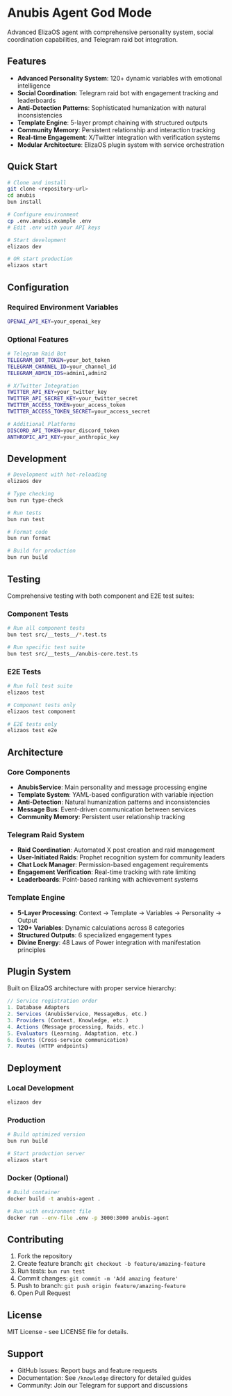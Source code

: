 # Anubis Agent God Mode

Advanced ElizaOS agent with comprehensive personality system, social coordination capabilities, and Telegram raid bot integration.

## Features

- **Advanced Personality System**: 120+ dynamic variables with emotional intelligence
- **Social Coordination**: Telegram raid bot with engagement tracking and leaderboards
- **Anti-Detection Patterns**: Sophisticated humanization with natural inconsistencies  
- **Template Engine**: 5-layer prompt chaining with structured outputs
- **Community Memory**: Persistent relationship and interaction tracking
- **Real-time Engagement**: X/Twitter integration with verification systems
- **Modular Architecture**: ElizaOS plugin system with service orchestration

## Quick Start

```bash
# Clone and install
git clone <repository-url>
cd anubis
bun install

# Configure environment
cp .env.anubis.example .env
# Edit .env with your API keys

# Start development
elizaos dev

# OR start production
elizaos start
```

## Configuration

### Required Environment Variables
```bash
OPENAI_API_KEY=your_openai_key
```

### Optional Features
```bash
# Telegram Raid Bot
TELEGRAM_BOT_TOKEN=your_bot_token
TELEGRAM_CHANNEL_ID=your_channel_id
TELEGRAM_ADMIN_IDS=admin1,admin2

# X/Twitter Integration  
TWITTER_API_KEY=your_twitter_key
TWITTER_API_SECRET_KEY=your_twitter_secret
TWITTER_ACCESS_TOKEN=your_access_token
TWITTER_ACCESS_TOKEN_SECRET=your_access_secret

# Additional Platforms
DISCORD_API_TOKEN=your_discord_token
ANTHROPIC_API_KEY=your_anthropic_key
```

## Development

```bash
# Development with hot-reloading
elizaos dev

# Type checking
bun run type-check

# Run tests
bun run test

# Format code
bun run format

# Build for production
bun run build
```

## Testing

Comprehensive testing with both component and E2E test suites:

### Component Tests
```bash
# Run all component tests
bun test src/__tests__/*.test.ts

# Run specific test suite
bun test src/__tests__/anubis-core.test.ts
```

### E2E Tests
```bash
# Run full test suite
elizaos test

# Component tests only
elizaos test component

# E2E tests only  
elizaos test e2e
```

## Architecture

### Core Components
- **AnubisService**: Main personality and message processing engine
- **Template System**: YAML-based configuration with variable injection
- **Anti-Detection**: Natural humanization patterns and inconsistencies
- **Message Bus**: Event-driven communication between services
- **Community Memory**: Persistent user relationship tracking

### Telegram Raid System
- **Raid Coordination**: Automated X post creation and raid management
- **User-Initiated Raids**: Prophet recognition system for community leaders
- **Chat Lock Manager**: Permission-based engagement requirements
- **Engagement Verification**: Real-time tracking with rate limiting
- **Leaderboards**: Point-based ranking with achievement systems

### Template Engine
- **5-Layer Processing**: Context → Template → Variables → Personality → Output
- **120+ Variables**: Dynamic calculations across 8 categories
- **Structured Outputs**: 6 specialized engagement types
- **Divine Energy**: 48 Laws of Power integration with manifestation principles

## Plugin System

Built on ElizaOS architecture with proper service hierarchy:

```typescript
// Service registration order
1. Database Adapters
2. Services (AnubisService, MessageBus, etc.)
3. Providers (Context, Knowledge, etc.)
4. Actions (Message processing, Raids, etc.)
5. Evaluators (Learning, Adaptation, etc.)
6. Events (Cross-service communication)
7. Routes (HTTP endpoints)
```

## Deployment

### Local Development
```bash
elizaos dev
```

### Production
```bash
# Build optimized version
bun run build

# Start production server
elizaos start
```

### Docker (Optional)
```bash
# Build container
docker build -t anubis-agent .

# Run with environment file
docker run --env-file .env -p 3000:3000 anubis-agent
```

## Contributing

1. Fork the repository
2. Create feature branch: `git checkout -b feature/amazing-feature`
3. Run tests: `bun run test`
4. Commit changes: `git commit -m 'Add amazing feature'`
5. Push to branch: `git push origin feature/amazing-feature`
6. Open Pull Request

## License

MIT License - see LICENSE file for details.

## Support

- GitHub Issues: Report bugs and feature requests
- Documentation: See `/knowledge` directory for detailed guides
- Community: Join our Telegram for support and discussions
